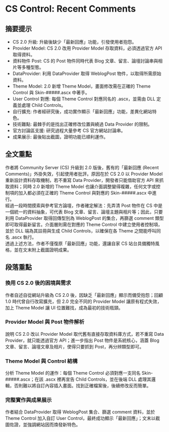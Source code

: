 # CS Control: Recent Comments

## 摘要提示
- CS 2.0 升級: 升級後缺少「最新回應」功能，引發使用者抱怨。  
- Provider Model: CS 2.0 改用 Provider Model 存取資料，必須透過官方 API 取得資料。  
- 資料物件 Post: CS 的 Post 物件同時代表 Blog 文章、留言、論壇討論串與相片等多種型態。  
- DataProvider: 利用 DataProvider 取得 WeblogPost 物件，以取得所需原始資料。  
- Theme Model: 2.0 新增 Theme Model，畫面修改需在正確的 Theme Control 與 Skin-#####.ascx 中著手。  
- User Control 對應: 每個 Theme Control 對應同名的 .ascx，並需由 DLL 定義並處理 Child Controls。  
- 自行擴充: 作者經研究後，成功實作顯示「最新回應」功能，差異化網站特色。  
- 技術難點: 最棘手的是找出正確修改位置與繞過 Data Provider 的限制。  
- 官方討論區支援: 研究過程大量參考 CS 官方網站討論串。  
- 成果展示: 最後貼出截圖，證明功能已順利運作。  

## 全文重點
作者將 Community Server (CS) 升級到 2.0 版後，舊有的「最新回應 (Recent Comments)」外掛失效，引起使用者批評。原因在於 CS 2.0 以 Provider Model 重新設計資料存取機制，若不重寫 Data Provider，開發者只能借助官方 API 來抓取資料；同時 2.0 新增的 Theme Model 也讓介面調整變得複雜，任何文字或控制項的加入都必須在正確的 Theme Control 與對應的 Skin-#####.ascx 中進行。  
經過一段時間摸索與參考官方論壇，作者確定解法：先弄清 Post 物件在 CS 中是一個統一的資料抽象，可代表 Blog 文章、留言、論壇主題與相片等；因此，只要利用 DataProvider 取得回傳型別為 WeblogPost 的集合，再篩選 comment 類型即可取得最新留言。介面層則需在對應的 Theme Control 中建立使用者控制項，並於 DLL 端為其註冊與生成 Child Controls，以確保在各 Theme 之間能呼叫同名 .ascx 執行。  
透過上述方法，作者不僅復原「最新回應」功能，還讓自家 CS 站台具備獨特風格，並在文末附上截圖證明成果。

## 段落重點
### 換用 CS 2.0 後的困境與需求
作者自述自從網站升級為 CS 2.0 後，因缺乏「最新回應」顯示而備受抱怨；回顧 1.0 時代曾自行改寫擴充，但 2.0 完全不同的 Provider Model 讓原有程式失效，加上 Theme Model 讓 UI 位置難找，成為最初的技術瓶頸。

### Provider Model 與 Post 物件解析
說明 CS 2.0 改以 Provider Model 取代舊有直接存取資料庫方式，若不重寫 Data Provider，就只能透過官方 API；進一步指出 Post 物件是系統核心，涵蓋 Blog 文章、留言、論壇文章及相片，使得只要抓到 Post，再分辨類型即可。

### Theme Model 與 Control 結構
分析 Theme Model 的運作：每個 Theme Control 必須對應一支同名 Skin-#####.ascx；在該 .ascx 裡再宣告 Child Controls，並在後端 DLL 處理其邏輯，否則難以將自訂內容插入畫面。找到正確檔案後，後續修改反而簡單。

### 完整實作與成果展示
作者結合 DataProvider 取得 WeblogPost 集合、篩選 comment 資料，並於 Theme Control 加入自訂 User Control，最終成功顯示「最新回應」；文末以截圖佐證，並強調網站因而煥發新特色。